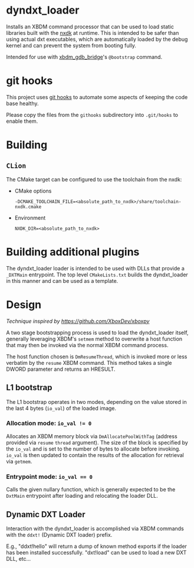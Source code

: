 # dyndxt_loader

Installs an XBDM command processor that can be used to load static libraries built with the
[nxdk](https://github.com/XboxDev/nxdk) at runtime. This is intended to be safer than using
actual dxt executables, which are automatically loaded by the debug kernel and can prevent
the system from booting fully.

Intended for use with [xbdm_gdb_bridge](https://github.com/abaire/xbdm_gdb_bridge)'s
`@bootstrap` command.

# git hooks

This project uses [git hooks](https://git-scm.com/book/en/v2/Customizing-Git-Git-Hooks)
to automate some aspects of keeping the code base healthy.

Please copy the files from the `githooks` subdirectory into `.git/hooks` to
enable them.

# Building

## `CLion`

The CMake target can be configured to use the toolchain from the nxdk:

* CMake options

    `-DCMAKE_TOOLCHAIN_FILE=<absolute_path_to_nxdk>/share/toolchain-nxdk.cmake`

* Environment

    `NXDK_DIR=<absolute_path_to_nxdk>`

# Building additional plugins

The dyndxt_loader loader is intended to be used with DLLs that provide a
`_DXTMain` entrypoint. The top level `CMakeLists.txt` builds the dyndxt_loader
in this manner and can be used as a template.

# Design

*Technique inspired by https://github.com/XboxDev/xboxpy*

A two stage bootstrapping process is used to load the dyndxt_loader itself,
generally leveraging XBDM's `setmem` method to overwrite a host function that
may then be invoked via the normal XBDM command process.

The host function chosen is `DmResumeThread`, which is invoked more or less
verbatim by the `resume` XBDM command. This method takes a single DWORD
parameter and returns an HRESULT.

## L1 bootstrap

The L1 bootstrap operates in two modes, depending on the value stored in the
last 4 bytes (`io_val`) of the loaded image.

### Allocation mode: `io_val != 0`
Allocates an XBDM memory block via `DmAllocatePoolWithTag` (address provided via
`resume` `thread` argument). The size of the block is specified by the `io_val`
and is set to the number of bytes to allocate before invoking. `io_val` is
then updated to contain the results of the allocation for retrieval via
`getmem`.

### Entrypoint mode: `io_val == 0`
Calls the given nullary function, which is generally expected to be the
`DxtMain` entrypoint after loading and relocating the loader DLL.

## Dynamic DXT Loader

Interaction with the dyndxt_loader is accomplished via XBDM commands with the
`ddxt!` (Dynamic DXT loader) prefix.

E.g., "ddxt!hello" will return a dump of known method exports if the loader has
been installed successfully. "dxt!load" can be used to load a new DXT DLL,
etc...
